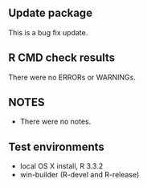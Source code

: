 ## Update package
This is a bug fix update.

## R CMD check results
There were no ERRORs or WARNINGs. 

## NOTES 
* There were no notes.

## Test environments
* local OS X install, R 3.3.2
* win-builder (R-devel and R-release)